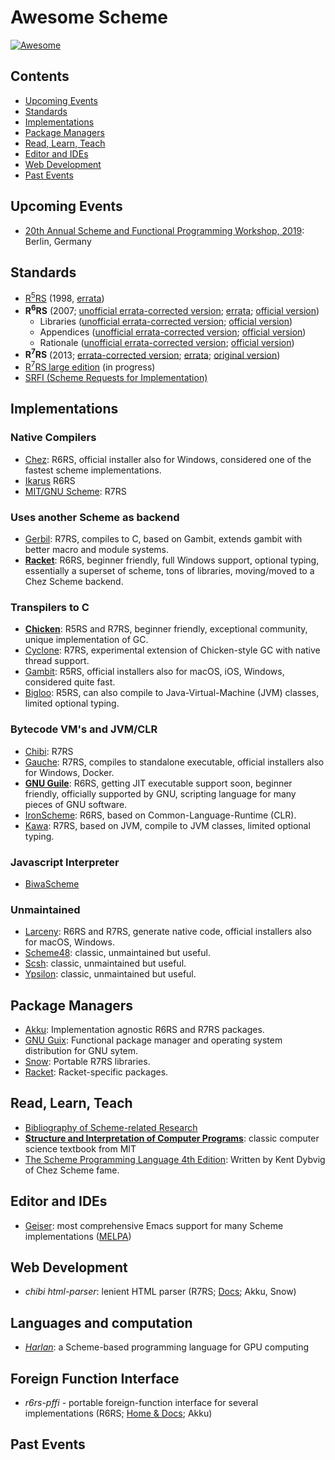# Awesome Scheme

[![Awesome](https://awesome.re/badge.svg)](https://awesome.re)

## Contents

- [Upcoming Events](#upcoming-events)
- [Standards](#standards)
- [Implementations](#implementations)
- [Package Managers](#package-managers)
- [Read, Learn, Teach](#read-learn-teach)
- [Editor and IDEs](#editor-and-ides)
- [Web Development](#web-development)
- [Past Events](#past-events)

## Upcoming Events

- [20th Annual Scheme and Functional Programming Workshop, 2019](https://thomas.gilray.org/scheme-2019/): Berlin, Germany

## Standards

* [R<sup>5</sup>RS](https://schemers.org/Documents/Standards/R5RS/r5rs.pdf) (1998, [errata](http://mumble.net/~kelsey/r5rs-errata.html))
* **R<sup>6</sup>RS** (2007; [unofficial errata-corrected version](https://weinholt.se/scheme/r6rs/r6rs.pdf); [errata](http://www.r6rs.org/r6rs-errata.html); [official version](http://www.r6rs.org/final/r6rs.pdf))
  * Libraries ([unofficial errata-corrected version](https://weinholt.se/scheme/r6rs/r6rs-lib.pdf); [official version](http://www.r6rs.org/final/r6rs-lib.pdf))
  * Appendices ([unofficial errata-corrected version](https://weinholt.se/scheme/r6rs/r6rs-app.pdf); [official version](http://www.r6rs.org/final/r6rs-app.pdf))
  * Rationale ([unofficial errata-corrected version](https://weinholt.se/scheme/r6rs/r6rs-rationale.pdf); [official version](http://www.r6rs.org/final/r6rs-rationale.pdf))
* **R<sup>7</sup>RS** (2013; [errata-corrected version](https://bitbucket.org/cowan/r7rs/raw/errata/rnrs/r7rs.pdf); [errata](https://bitbucket.org/cowan/r7rs-wg1-infra/src/default/R7RSSmallErrata.md); [original version](https://bitbucket.org/cowan/r7rs/raw/errata/rnrs/r7rs-official.pdf))
* [R<sup>7</sup>RS large edition](https://bitbucket.org/cowan/r7rs-wg1-infra/src/default/R7RSHomePage.md) (in progress)
* [SRFI (Scheme Requests for Implementation)](https://srfi.schemers.org/)

## Implementations

### Native Compilers
* [Chez](https://cisco.github.io/ChezScheme/): R6RS, official installer also for Windows, considered one of the fastest scheme implementations.
* [Ikarus](http://ikarus-scheme.org/) R6RS
* [MIT/GNU Scheme](https://www.gnu.org/software/mit-scheme/): R7RS

### Uses another Scheme as backend
* [Gerbil](https://cons.io/): R7RS, compiles to C, based on Gambit,  extends gambit with better macro and module systems.
* [**Racket**](https://racket-lang.org/): R6RS, beginner friendly, full Windows support, optional
  typing, essentially a superset of scheme,  tons of libraries,  moving/moved to a Chez Scheme backend.

### Transpilers to C
* [**Chicken**](https://www.call-cc.org/): R5RS and R7RS, beginner friendly, exceptional community, unique implementation of GC.
* [Cyclone](https://justinethier.github.io/cyclone/): R7RS,  experimental extension of Chicken-style GC with native thread support.
* [Gambit](http://dynamo.iro.umontreal.ca/wiki/index.php/Main_Page): R5RS, official installers also for
  macOS, iOS, Windows, considered quite fast.
* [Bigloo](https://www-sop.inria.fr/mimosa/fp/Bigloo/): R5RS, can also compile to Java-Virtual-Machine (JVM) classes,
  limited optional typing.

### Bytecode VM's and JVM/CLR
* [Chibi](http://synthcode.com/wiki/chibi-scheme): R7RS
* [Gauche](https://practical-scheme.net/gauche/): R7RS, compiles to standalone
  executable, official installers also for Windows, Docker.
* [**GNU Guile**](https://www.gnu.org/software/guile/): R6RS, getting JIT executable support soon, beginner friendly, officially supported by GNU,  scripting language for many pieces of GNU software.
* [IronScheme](https://github.com/leppie/IronScheme): R6RS, based on Common-Language-Runtime (CLR).
* [Kawa](https://www.gnu.org/software/kawa/): R7RS, based on JVM, compile to JVM classes, limited optional typing.

### Javascript Interpreter
* [BiwaScheme](https://www.biwascheme.org/)

### Unmaintained
* [Larceny](http://larcenists.org/): R6RS and R7RS, generate native code, official installers also for macOS, Windows.
* [Scheme48](http://www.s48.org/): classic, unmaintained but useful.
* [Scsh](https://scsh.net/): classic, unmaintained but useful.
* [Ypsilon](http://www.littlewingpinball.com/doc/en/ypsilon/index.html): classic, unmaintained but useful.


## Package Managers

* [Akku](https://akkuscm.org/): Implementation agnostic R6RS and R7RS packages.
* [GNU Guix](https://www.gnu.org/software/guix/): Functional package manager and operating system distribution for GNU sytem.
* [Snow](http://snow-fort.org/): Portable R7RS libraries.
* [Racket](https://pkgs.racket-lang.org/): Racket-specific packages.

## Read, Learn, Teach

* [Bibliography of Scheme-related Research](https://github.com/scheme-live/bibliography#bibliography-of-scheme-related-research)
* [**Structure and Interpretation of Computer Programs**](https://mitpress.mit.edu/sites/default/files/sicp/full-text/book/book.html): classic computer science textbook from MIT
* [The Scheme Programming Language 4th Edition](https://www.scheme.com/tspl4/): Written by Kent Dybvig of Chez Scheme fame.

## Editor and IDEs

* [Geiser](https://www.nongnu.org/geiser/): most comprehensive Emacs support for many Scheme implementations ([MELPA](https://melpa.org/#/geiser))

## Web Development

* _chibi html-parser_: lenient HTML parser (R7RS; [Docs](http://snow-fort.org/s/gmail.com/alexshinn/chibi/html-parser/0.5.7/index.html); Akku, Snow)

## Languages and computation

* [_Harlan_](https://github.com/eholk/harlan): a Scheme-based programming language for GPU computing

## Foreign Function Interface

* _r6rs-pffi_ - portable foreign-function interface for several implementations (R6RS; [Home & Docs](https://github.com/ktakashi/r6rs-pffi); Akku)

## Past Events
